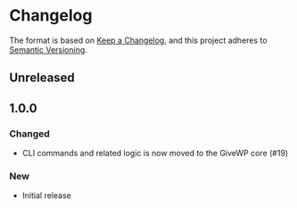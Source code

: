 # Changelog

The format is based on [Keep a Changelog](https://keepachangelog.com/en/1.0.0/), and this project adheres
to [Semantic Versioning](https://semver.org/spec/v2.0.0.html).

## Unreleased

## 1.0.0

### Changed

- CLI commands and related logic is now moved to the GiveWP core (#19)
  
### New
- Initial release
